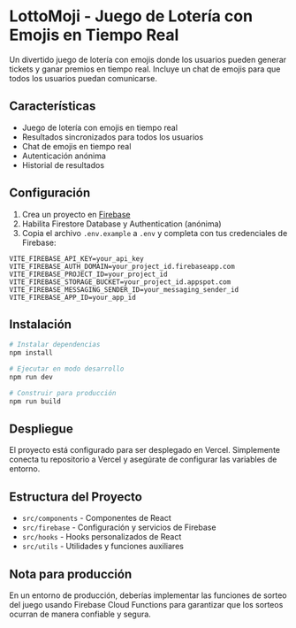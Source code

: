 # LottoMoji - Juego de Lotería con Emojis en Tiempo Real

Un divertido juego de lotería con emojis donde los usuarios pueden generar tickets y ganar premios en tiempo real. Incluye un chat de emojis para que todos los usuarios puedan comunicarse.

## Características

- Juego de lotería con emojis en tiempo real
- Resultados sincronizados para todos los usuarios
- Chat de emojis en tiempo real
- Autenticación anónima
- Historial de resultados

## Configuración

1. Crea un proyecto en [Firebase](https://console.firebase.google.com/)
2. Habilita Firestore Database y Authentication (anónima)
3. Copia el archivo `.env.example` a `.env` y completa con tus credenciales de Firebase:

```
VITE_FIREBASE_API_KEY=your_api_key
VITE_FIREBASE_AUTH_DOMAIN=your_project_id.firebaseapp.com
VITE_FIREBASE_PROJECT_ID=your_project_id
VITE_FIREBASE_STORAGE_BUCKET=your_project_id.appspot.com
VITE_FIREBASE_MESSAGING_SENDER_ID=your_messaging_sender_id
VITE_FIREBASE_APP_ID=your_app_id
```

## Instalación

```bash
# Instalar dependencias
npm install

# Ejecutar en modo desarrollo
npm run dev

# Construir para producción
npm run build
```

## Despliegue

El proyecto está configurado para ser desplegado en Vercel. Simplemente conecta tu repositorio a Vercel y asegúrate de configurar las variables de entorno.

## Estructura del Proyecto

- `src/components` - Componentes de React
- `src/firebase` - Configuración y servicios de Firebase
- `src/hooks` - Hooks personalizados de React
- `src/utils` - Utilidades y funciones auxiliares

## Nota para producción

En un entorno de producción, deberías implementar las funciones de sorteo del juego usando Firebase Cloud Functions para garantizar que los sorteos ocurran de manera confiable y segura.